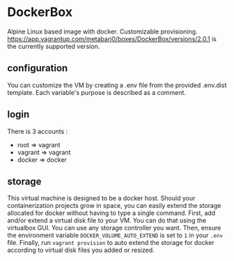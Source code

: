 # DockerBox

Alpine Linux based image with docker. Customizable provisioning.
<https://app.vagrantup.com/metabarj0/boxes/DockerBox/versions/2.0.1> is the currently supported version.

## configuration

You can customize the VM by creating a .env file from the provided .env.dist
template. Each variable's purpose is described as a comment.

## login

There is 3 accounts :

- root    => vagrant  
- vagrant => vagrant  
- docker  => docker

## storage

This virtual machine is designed to be a docker host. Should your
containerization projects grow in space, you can easily extend the storage
allocated for docker without having to type a single command.
First, add and/or extend a virtual disk file to your VM. You can do that
using the virtualbox GUI.
You can use any storage controller you want.
Then, ensure the environment variable `DOCKER_VOLUME_AUTO_EXTEND` is set to
`1` in your `.env` file. Finally, run `vagrant provision` to auto extend the
storage for docker according to virtual disk files you added or resized.
